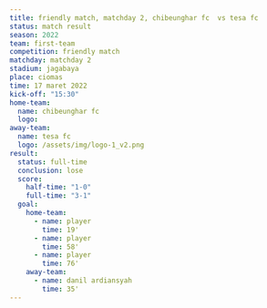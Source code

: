 ```yaml
---
title: friendly match, matchday 2, chibeunghar fc  vs tesa fc
status: match result
season: 2022
team: first-team
competition: friendly match
matchday: matchday 2
stadium: jagabaya
place: ciomas
time: 17 maret 2022
kick-off: "15:30"
home-team:
  name: chibeunghar fc
  logo: 
away-team:
  name: tesa fc
  logo: /assets/img/logo-1_v2.png
result:
  status: full-time
  conclusion: lose
  score:
    half-time: "1-0"
    full-time: "3-1"
  goal:
    home-team:
      - name: player
        time: 19'
      - name: player
        time: 58'
      - name: player
        time: 76'
    away-team:
      - name: danil ardiansyah
        time: 35'
---
```

